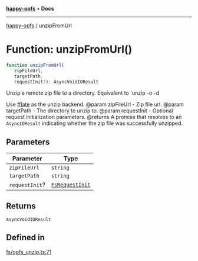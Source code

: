[**happy-opfs**](../README.md) • **Docs**

***

[happy-opfs](../README.md) / unzipFromUrl

# Function: unzipFromUrl()

```ts
function unzipFromUrl(
   zipFileUrl, 
   targetPath, 
   requestInit?): AsyncVoidIOResult
```

Unzip a remote zip file to a directory.
Equivalent to `unzip -o <zipFilePath> -d <targetPath>

Use [fflate](https://github.com/101arrowz/fflate) as the unzip backend.
@param zipFileUrl - Zip file url.
@param targetPath - The directory to unzip to.
@param requestInit - Optional request initialization parameters.
@returns A promise that resolves to an `AsyncIOResult` indicating whether the zip file was successfully unzipped.

## Parameters

| Parameter | Type |
| ------ | ------ |
| `zipFileUrl` | `string` |
| `targetPath` | `string` |
| `requestInit`? | [`FsRequestInit`](../type-aliases/FsRequestInit.md) |

## Returns

`AsyncVoidIOResult`

## Defined in

[fs/opfs\_unzip.ts:71](https://github.com/JiangJie/happy-opfs/blob/1fc39add615fcd3c1ee38b13edeb0d38cd3481c4/src/fs/opfs_unzip.ts#L71)
